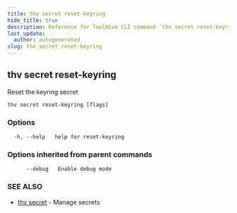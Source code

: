 ```yaml
---
title: thv secret reset-keyring
hide_title: true
description: Reference for ToolHive CLI command `thv secret reset-keyring`
last_update:
  author: autogenerated
slug: thv_secret_reset-keyring
---
```


## thv secret reset-keyring

Reset the keyring secret

```
thv secret reset-keyring [flags]
```

### Options

```
  -h, --help   help for reset-keyring
```

### Options inherited from parent commands

```
      --debug   Enable debug mode
```

### SEE ALSO

* [thv secret](thv_secret.md)	 - Manage secrets


